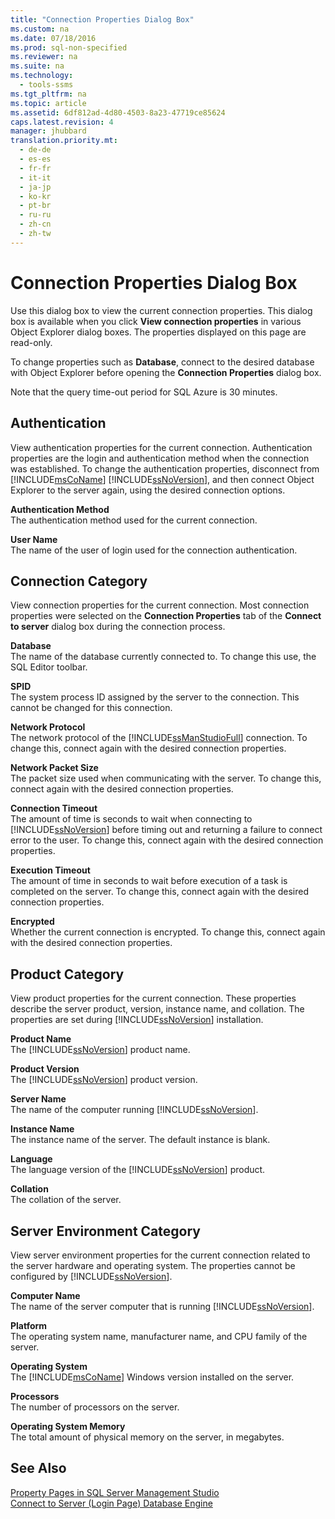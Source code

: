 ```yaml
---
title: "Connection Properties Dialog Box"
ms.custom: na
ms.date: 07/18/2016
ms.prod: sql-non-specified
ms.reviewer: na
ms.suite: na
ms.technology: 
  - tools-ssms
ms.tgt_pltfrm: na
ms.topic: article
ms.assetid: 6df812ad-4d80-4503-8a23-47719ce85624
caps.latest.revision: 4
manager: jhubbard
translation.priority.mt: 
  - de-de
  - es-es
  - fr-fr
  - it-it
  - ja-jp
  - ko-kr
  - pt-br
  - ru-ru
  - zh-cn
  - zh-tw
---
```

# Connection Properties Dialog Box
Use this dialog box to view the current connection properties. This dialog box is available when you click **View connection properties** in various Object Explorer dialog boxes. The properties displayed on this page are read-only.  
  
To change properties such as **Database**, connect to the desired database with Object Explorer before opening the **Connection Properties** dialog box.  
  
Note that the query time-out period for SQL Azure is 30 minutes.  
  
## Authentication  
View authentication properties for the current connection. Authentication properties are the login and authentication method when the connection was established. To change the authentication properties, disconnect from [!INCLUDE[msCoName](../content/includes/msCoName_md.md)] [!INCLUDE[ssNoVersion](../content/includes/ssNoVersion_md.md)], and then connect Object Explorer to the server again, using the desired connection options.  
  
**Authentication Method**  
The authentication method used for the current connection.  
  
**User Name**  
The name of the user of login used for the connection authentication.  
  
## Connection Category  
View connection properties for the current connection. Most connection properties were selected on the **Connection Properties** tab of the **Connect to server** dialog box during the connection process.  
  
**Database**  
The name of the database currently connected to. To change this use, the SQL Editor toolbar.  
  
**SPID**  
The system process ID assigned by the server to the connection. This cannot be changed for this connection.  
  
**Network Protocol**  
The network protocol of the [!INCLUDE[ssManStudioFull](../content/includes/ssManStudioFull_md.md)] connection. To change this, connect again with the desired connection properties.  
  
**Network Packet Size**  
The packet size used when communicating with the server. To change this, connect again with the desired connection properties.  
  
**Connection Timeout**  
The amount of time is seconds to wait when connecting to [!INCLUDE[ssNoVersion](../content/includes/ssNoVersion_md.md)] before timing out and returning a failure to connect error to the user. To change this, connect again with the desired connection properties.  
  
**Execution Timeout**  
The amount of time in seconds to wait before execution of a task is completed on the server. To change this, connect again with the desired connection properties.  
  
**Encrypted**  
Whether the current connection is encrypted. To change this, connect again with the desired connection properties.  
  
## Product Category  
View product properties for the current connection. These properties describe the server product, version, instance name, and collation. The properties are set during [!INCLUDE[ssNoVersion](../content/includes/ssNoVersion_md.md)] installation.  
  
**Product Name**  
The [!INCLUDE[ssNoVersion](../content/includes/ssNoVersion_md.md)] product name.  
  
**Product Version**  
The [!INCLUDE[ssNoVersion](../content/includes/ssNoVersion_md.md)] product version.  
  
**Server Name**  
The name of the computer running [!INCLUDE[ssNoVersion](../content/includes/ssNoVersion_md.md)].  
  
**Instance Name**  
The instance name of the server. The default instance is blank.  
  
**Language**  
The language version of the [!INCLUDE[ssNoVersion](../content/includes/ssNoVersion_md.md)] product.  
  
**Collation**  
The collation of the server.  
  
## Server Environment Category  
View server environment properties for the current connection related to the server hardware and operating system. The properties cannot be configured by [!INCLUDE[ssNoVersion](../content/includes/ssNoVersion_md.md)].  
  
**Computer Name**  
The name of the server computer that is running [!INCLUDE[ssNoVersion](../content/includes/ssNoVersion_md.md)].  
  
**Platform**  
The operating system name, manufacturer name, and CPU family of the server.  
  
**Operating System**  
The [!INCLUDE[msCoName](../content/includes/msCoName_md.md)] Windows version installed on the server.  
  
**Processors**  
The number of processors on the server.  
  
**Operating System Memory**  
The total amount of physical memory on the server, in megabytes.  
  
## See Also  
[Property Pages in SQL Server Management Studio](../content/Property-Pages-in-SQL-Server-Management-Studio.md)  
[Connect to Server &#40;Login Page&#41; Database Engine](../content/Connect-to-Server--Login-Page--Database-Engine.md)  
  
